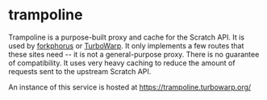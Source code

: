 # trampoline

Trampoline is a purpose-built proxy and cache for the Scratch API. It is used by [forkphorus](https://forkphorus.github.io) or [TurboWarp](https://turbowarp.org). It only implements a few routes that these sites need -- it is not a general-purpose proxy. There is no guarantee of compatibility. It uses very heavy caching to reduce the amount of requests sent to the upstream Scratch API.

An instance of this service is hosted at https://trampoline.turbowarp.org/
